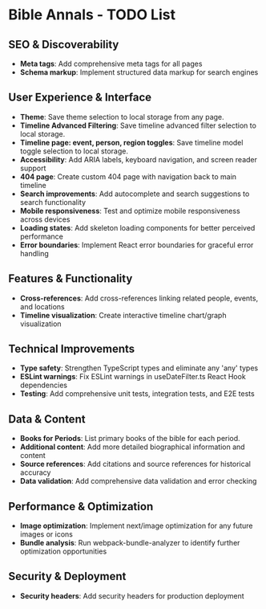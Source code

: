 # Bible Annals - TODO List

## SEO & Discoverability
- **Meta tags**: Add comprehensive meta tags for all pages
- **Schema markup**: Implement structured data markup for search engines

## User Experience & Interface
- **Theme**: Save theme selection to local storage from any page.
- **Timeline Advanced Filtering**: Save timeline advanced filter selection to local storage.
- **Timeline page: event, person, region toggles**: Save timeline model toggle selection to local storage.
- **Accessibility**: Add ARIA labels, keyboard navigation, and screen reader support
- **404 page**: Create custom 404 page with navigation back to main timeline
- **Search improvements**: Add autocomplete and search suggestions to search functionality
- **Mobile responsiveness**: Test and optimize mobile responsiveness across devices
- **Loading states**: Add skeleton loading components for better perceived performance
- **Error boundaries**: Implement React error boundaries for graceful error handling

## Features & Functionality
- **Cross-references**: Add cross-references linking related people, events, and locations
- **Timeline visualization**: Create interactive timeline chart/graph visualization

## Technical Improvements
- **Type safety**: Strengthen TypeScript types and eliminate any 'any' types
- **ESLint warnings**: Fix ESLint warnings in useDateFilter.ts React Hook dependencies
- **Testing**: Add comprehensive unit tests, integration tests, and E2E tests

## Data & Content
- **Books for Periods**: List primary books of the bible for each period.
- **Additional content**: Add more detailed biographical information and content
- **Source references**: Add citations and source references for historical accuracy
- **Data validation**: Add comprehensive data validation and error checking

## Performance & Optimization
- **Image optimization**: Implement next/image optimization for any future images or icons
- **Bundle analysis**: Run webpack-bundle-analyzer to identify further optimization opportunities

## Security & Deployment
- **Security headers**: Add security headers for production deployment